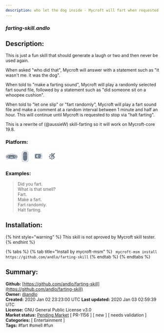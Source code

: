 ```yaml
---
description: who let the dog inside - Mycroft will fart when requested or at random intervals
---
```


### _farting-skill.andlo_  
## Description:  
This is just a fun skill that should generate a laugh or two and then never be used again.

When asked "who did that", Mycroft will answer with a statement such as "it wasn't me. it was the dog".

When told to "make a farting sound", Mycroft will play a randomly selected fart sound file, followed by
a statement such as "did someone sit on a whoopee cushion".

When told to "let one slip" or "fart randomly", Mycroft will play a fart sound file and make a comment
at a random interval between 1 minute and half an hour. This will continue until Mycroft is requested
to stop via "halt farting".

This is a rewrite of (@aussieW) skill-farting so it will work on Mycroft-core 19.8.  
  
  
### Platform:  
 ![Mark I](../.gitbook/assets/mark-1-icon.png)  ![Mark II](../.gitbook/assets/mark-2-icon.png)  ![Picroft](../.gitbook/assets/picroft-icon.png)  ![plasmoid](../.gitbook/assets/kde.png)   
### Examples:  
> Did you fart.  
> What is that smell?  
> Fart.  
> Make a fart.  
> Fart randomly.  
> Halt farting.  
  
## Installation:  
{% hint style="warning" %}
This skill is not aproved by Mycroft skill tester.
{% endhint %}
    
{% tabs %}
{% tab title="Install by mycroft-msm" %}
``` mycroft-msm install https://github.com/andlo/farting-skill```
{% endtab %}
  {% endtabs %}
    
## Summary:  
**Github:** [https://github.com/andlo/farting-skill](https://github.com/andlo/farting-skill)  
**Owner:** [@andlo](https://github.com/andlo)  
**Created:** 2020 Jan 02 23:23:00 UTC  **Last updated:** 2020 Jan 03 02:59:39 UTC  
**License:** GNU General Public License v3.0  
**Market status:** [Pending Market](https://market.mycroft.ai/skill/) [ PR-1156 ] [ new ] [ needs validation ]  
**Categories:** [ Entertainment ]   
**Tags:** \#fart \#smell \#fun   
